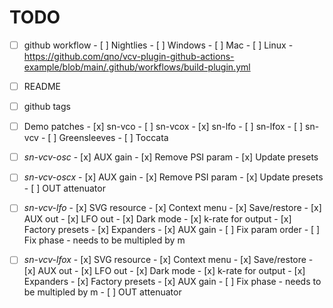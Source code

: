# TODO

- [ ] github workflow
      - [ ] Nightlies
            - [ ] Windows
            - [ ] Mac
            - [ ] Linux
      - https://github.com/qno/vcv-plugin-github-actions-example/blob/main/.github/workflows/build-plugin.yml

- [ ] README
- [ ] github tags
- [ ] Demo patches
      - [x] sn-vco
      - [ ] sn-vcox
      - [x] sn-lfo
      - [ ] sn-lfox
      - [ ] sn-vcv
      - [ ] Greensleeves
      - [ ] Toccata

- [ ] _sn-vcv-osc_
      - [x] AUX gain
      - [x] Remove PSI param
      - [x] Update presets

- [ ] _sn-vcv-oscx_
      - [x] AUX gain
      - [x] Remove PSI param
      - [x] Update presets
      - [ ] OUT attenuator

- [ ] _sn-vcv-lfo_
      - [x] SVG resource
      - [x] Context menu
      - [x] Save/restore
      - [x] AUX out
      - [x] LFO out
      - [x] Dark mode
      - [x] k-rate for output
      - [x] Factory presets
      - [x] Expanders
      - [x] AUX gain
      - [ ] Fix param order
      - [ ] Fix phase - needs to be multipled by m

- [ ] _sn-vcv-lfox_
      - [x] SVG resource
      - [x] Context menu
      - [x] Save/restore
      - [x] AUX out
      - [x] LFO out
      - [x] Dark mode
      - [x] k-rate for output
      - [x] Expanders
      - [x] Factory presets
      - [x] AUX gain
      - [ ] Fix phase - needs to be multipled by m
      - [ ] OUT attenuator

